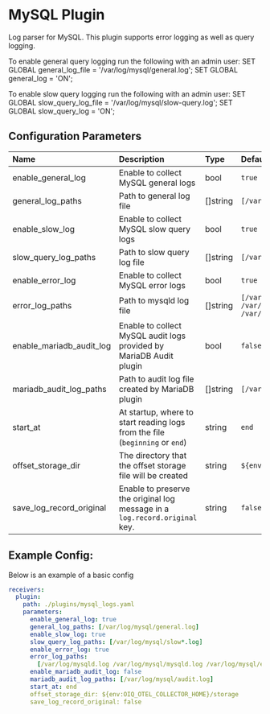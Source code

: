 # MySQL Plugin

Log parser for MySQL.
This plugin supports error logging as well as query logging.

To enable general query logging run the following with an admin user:
SET GLOBAL general_log_file = '/var/log/mysql/general.log';
SET GLOBAL general_log = 'ON';

To enable slow query logging run the following with an admin user:
SET GLOBAL slow_query_log_file = '/var/log/mysql/slow-query.log';
SET GLOBAL slow_query_log = 'ON';

## Configuration Parameters

| Name                     | Description                                                                  | Type     | Default                                                                    | Required | Values             |
| :----------------------- | :--------------------------------------------------------------------------- | :------- | :------------------------------------------------------------------------- | :------- | :----------------- |
| enable_general_log       | Enable to collect MySQL general logs                                         | bool     | `true`                                                                     | false    |                    |
| general_log_paths        | Path to general log file                                                     | []string | `[/var/log/mysql/general.log]`                                             | false    |                    |
| enable_slow_log          | Enable to collect MySQL slow query logs                                      | bool     | `true`                                                                     | false    |                    |
| slow_query_log_paths     | Path to slow query log file                                                  | []string | `[/var/log/mysql/slow*.log]`                                               | false    |                    |
| enable_error_log         | Enable to collect MySQL error logs                                           | bool     | `true`                                                                     | false    |                    |
| error_log_paths          | Path to mysqld log file                                                      | []string | `[/var/log/mysqld.log /var/log/mysql/mysqld.log /var/log/mysql/error.log]` | false    |                    |
| enable_mariadb_audit_log | Enable to collect MySQL audit logs provided by MariaDB Audit plugin          | bool     | `false`                                                                    | false    |                    |
| mariadb_audit_log_paths  | Path to audit log file created by MariaDB plugin                             | []string | `[/var/log/mysql/audit.log]`                                               | false    |                    |
| start_at                 | At startup, where to start reading logs from the file (`beginning` or `end`) | string   | `end`                                                                      | false    | `beginning`, `end` |
| offset_storage_dir       | The directory that the offset storage file will be created                   | string   | `${env:OIQ_OTEL_COLLECTOR_HOME}/storage`                                   | false    |                    |
| save_log_record_original | Enable to preserve the original log message in a `log.record.original` key.  | string   | `false`                                                                    | false    |                    |

## Example Config:

Below is an example of a basic config

```yaml
receivers:
  plugin:
    path: ./plugins/mysql_logs.yaml
    parameters:
      enable_general_log: true
      general_log_paths: [/var/log/mysql/general.log]
      enable_slow_log: true
      slow_query_log_paths: [/var/log/mysql/slow*.log]
      enable_error_log: true
      error_log_paths:
        [/var/log/mysqld.log /var/log/mysql/mysqld.log /var/log/mysql/error.log]
      enable_mariadb_audit_log: false
      mariadb_audit_log_paths: [/var/log/mysql/audit.log]
      start_at: end
      offset_storage_dir: ${env:OIQ_OTEL_COLLECTOR_HOME}/storage
      save_log_record_original: false
```
